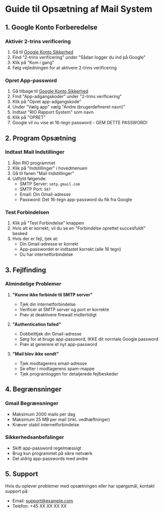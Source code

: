 # Guide til Opsætning af Mail System

## 1. Google Konto Forberedelse

### Aktivér 2-trins verificering
1. Gå til [Google Konto Sikkerhed](https://myaccount.google.com/security)
2. Find "2-trins verificering" under "Sådan logger du ind på Google"
3. Klik på "Kom i gang"
4. Følg vejledningen for at aktivere 2-trins verificering

### Opret App-password
1. Gå tilbage til [Google Konto Sikkerhed](https://myaccount.google.com/security)
2. Find "App-adgangskoder" under "2-trins verificering"
3. Klik på "Opret app-adgangskode"
4. Under "Vælg app" vælg "Andre (brugerdefineret navn)"
5. Indtast "RIO Rapport System" som navn
6. Klik på "OPRET"
7. Google vil nu vise et 16-tegn password - GEM DETTE PASSWORD!

## 2. Program Opsætning

### Indtast Mail Indstillinger
1. Åbn RIO programmet
2. Klik på "Indstillinger" i hovedmenuen
3. Gå til fanen "Mail Indstillinger"
4. Udfyld følgende:
   - SMTP Server: `smtp.gmail.com`
   - SMTP Port: `587`
   - Email: Din Gmail-adresse
   - Password: Det 16-tegn app-password du fik fra Google

### Test Forbindelsen
1. Klik på "Test Forbindelse" knappen
2. Hvis alt er korrekt, vil du se en "Forbindelse oprettet succesfuldt" besked
3. Hvis der er fejl, tjek at:
   - Din Gmail-adresse er korrekt
   - App-passwordet er indtastet korrekt (alle 16 tegn)
   - Du har internetforbindelse

## 3. Fejlfinding

### Almindelige Problemer
1. **"Kunne ikke forbinde til SMTP server"**
   - Tjek din internetforbindelse
   - Verificer at SMTP server og port er korrekte
   - Prøv at deaktivere firewall midlertidigt

2. **"Authentication failed"**
   - Dobbelttjek din Gmail-adresse
   - Sørg for at bruge app-password, IKKE dit normale Google password
   - Prøv at generere et nyt app-password

3. **"Mail blev ikke sendt"**
   - Tjek modtagerens email-adresse
   - Se efter i modtagerens spam-mappe
   - Tjek programloggen for detaljerede fejlbeskeder

## 4. Begrænsninger

### Gmail Begrænsninger
- Maksimum 2000 mails per dag
- Maksimum 25 MB per mail (inkl. vedhæftninger)
- Kræver stabil internetforbindelse

### Sikkerhedsanbefalinger
- Skift app-password regelmæssigt
- Brug kun programmet på sikre netværk
- Del aldrig app-passwords med andre

## 5. Support

Hvis du oplever problemer med opsætningen eller har spørgsmål, kontakt support på:
- Email: support@example.com
- Telefon: +45 XX XX XX XX 